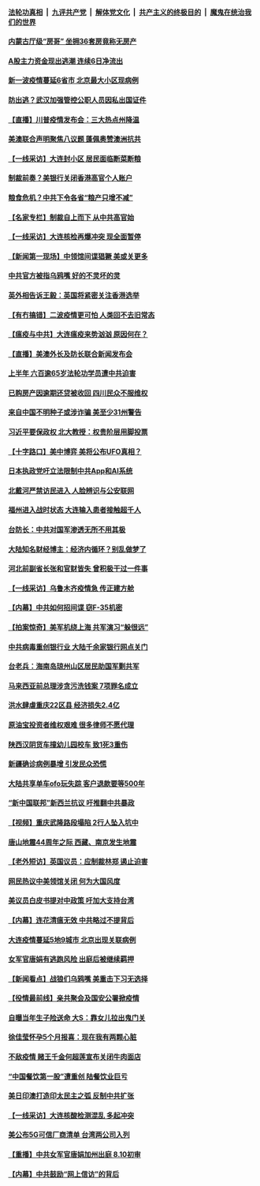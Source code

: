 ####  [法轮功真相](../../../../basic/blob/master/README.md?t=07290731) &nbsp;|&nbsp; [九评共产党](../../../../9ping.md/blob/master/README.md?t=07290731) &nbsp;|&nbsp; [解体党文化](../../../../jtdwh.md/blob/master/README.md?t=07290731)  &nbsp;|&nbsp; [共产主义的终极目的](../../../../gczydzjmd.md/blob/master/README.md?t=07290731) &nbsp;|&nbsp; [魔鬼在统治我们的世界](../../../../mgztzwmdsj.md/blob/master/README.md?t=07290731) 

#### [内蒙古厅级“房哥” 坐拥36套房竟称无房产](../pages/nsc413/n12290403.md?t=07290731) 

#### [A股主力资金现出逃潮 连续6日净流出](../pages/nsc413/n12290426.md?t=07290731) 

#### [新一波疫情蔓延6省市 北京最大小区现病例](../pages/nsc413/n12290486.md?t=07290731) 

#### [防出逃？武汉加强管控公职人员因私出国证件](../pages/nsc413/n12290555.md?t=07290731) 

#### [【直播】川普疫情发布会：三大热点州降温](../pages/nsc413/n12289922.md?t=07290731) 

#### [美澳联合声明聚焦八议题 蓬佩奥赞澳洲抗共](../pages/nsc413/n12290485.md?t=07290731) 

#### [【一线采访】大连封小区 居民面临断菜断粮](../pages/nsc413/n12290493.md?t=07290731) 

#### [制裁前奏？美银行关闭香港高官个人账户](../pages/nsc413/n12290365.md?t=07290731) 

#### [粮食危机？中共下令各省“粮产只增不减”](../pages/nsc413/n12290166.md?t=07290731) 

#### [【名家专栏】制裁自上而下 从中共高官始](../pages/nsc413/n12288333.md?t=07290731) 

#### [【一线采访】大连核检再爆冲突 现全面暂停](../pages/nsc413/n12290288.md?t=07290731) 

#### [【新闻第一现场】中领馆间谍猖獗 美或关更多](../pages/nsc413/n12289472.md?t=07290731) 

#### [中共官方被指乌鸦嘴 好的不灵坏的灵](../pages/nsc413/n12290052.md?t=07290731) 

#### [英外相告诉王毅：英国将紧密关注香港选举](../pages/nsc413/n12290251.md?t=07290731) 

#### [【有冇搞错】二波疫情更可怕 人类回不去旧常态](../pages/nsc413/n12290169.md?t=07290731) 

#### [【瘟疫与中共】大连瘟疫来势汹汹 原因何在？](../pages/nsc413/n12287474.md?t=07290731) 

#### [【直播】美澳外长及防长联合新闻发布会](../pages/nsc413/n12289911.md?t=07290731) 

#### [上半年 六百逾65岁法轮功学员遭中共迫害](../pages/nsc413/n12286889.md?t=07290731) 

#### [已购房产因逾期还贷被收回 四川民众不服维权](../pages/nsc413/n12290085.md?t=07290731) 

#### [来自中国不明种子或涉诈骗 美至少31州警告](../pages/nsc413/n12290012.md?t=07290731) 

#### [习近平要保政权 北大教授：权贵阶层用脚投票](../pages/nsc413/n12289743.md?t=07290731) 

#### [【十字路口】美中博弈 美将公布UFO真相？](../pages/nsc413/n12288237.md?t=07290731) 

#### [日本执政党吁立法限制中共App和AI系统](../pages/nsc413/n12289930.md?t=07290731) 

#### [北戴河严禁访民进入 人脸辨识与公安联网](../pages/nsc413/n12289459.md?t=07290731) 

#### [福州进入战时状态 大连输入患者接触超千人](../pages/nsc413/n12289440.md?t=07290731) 

#### [台防长：中共对国军渗透无所不用其极](../pages/nsc413/n12289377.md?t=07290731) 


#### [大陆知名财经博主：经济内循环？别乱做梦了](../pages/nsc413/n12289395.md?t=07290731) 

#### [河北前副省长张和官财皆失 曾积极干过一件事](../pages/nsc413/n12288945.md?t=07290731) 

#### [【一线采访】乌鲁木齐疫情急 传正建方舱](../pages/nsc413/n12289150.md?t=07290731) 

#### [【内幕】中共如何招间谍 窃F-35机密](../pages/nsc413/n12287868.md?t=07290731) 

#### [【拍案惊奇】美军机绕上海 共军演习“躲很远”](../pages/nsc413/n12288656.md?t=07290731) 

#### [中共病毒重创银行业 大陆千余家银行网点关门](../pages/nsc413/n12289163.md?t=07290731) 

#### [台老兵：海南岛琼州山区居民助国军剿共军](../pages/nsc413/n12289250.md?t=07290731) 

#### [马来西亚前总理涉贪污洗钱案 7项罪名成立](../pages/nsc413/n12289256.md?t=07290731) 

#### [洪水肆虐重庆22区县 经济损失2.4亿](../pages/nsc413/n12289075.md?t=07290731) 

#### [原油宝投资者维权艰难 很多律师不愿代理](../pages/nsc413/n12288788.md?t=07290731) 

#### [陕西汉阴货车撞幼儿园校车 致1死3重伤](../pages/nsc413/n12288722.md?t=07290731) 

#### [新疆确诊病例暴增 引发民众恐慌](../pages/nsc413/n12288577.md?t=07290731) 

#### [大陆共享单车ofo玩失踪 客户退款要等500年](../pages/nsc413/n12288154.md?t=07290731) 

#### [“新中国联邦”新西兰抗议 吁推翻中共暴政](../pages/nsc413/n12288582.md?t=07290731) 

#### [【视频】重庆武隆路段塌陷 2行人坠入坑中](../pages/nsc413/n12288647.md?t=07290731) 

#### [唐山地震44周年之际 西藏、南京发生地震](../pages/nsc413/n12288479.md?t=07290731) 

#### [【老外短访】英国议员：应制裁林郑 遏止迫害](../pages/nsc413/n12287240.md?t=07290731) 

#### [网民热议中美领馆关闭 何为大国风度](../pages/nsc413/n12287708.md?t=07290731) 

#### [美议员白皮书提对中政策 吁加大支持台湾](../pages/nsc413/n12288439.md?t=07290731) 

#### [【内幕】连花清瘟无效 中共略过不提背后](../pages/nsc413/n12288187.md?t=07290731) 

#### [大连疫情蔓延5地9城市 北京出现关联病例](../pages/nsc413/n12288314.md?t=07290731) 

#### [女军官唐娟有逃跑风险 出庭后被继续羁押](../pages/nsc413/n12288131.md?t=07290731) 

#### [【新闻看点】战狼们乌鸦嘴 美重击下习无选择](../pages/nsc413/n12287863.md?t=07290731) 

#### [【役情最前线】亲共聚会及国安公署掀疫情](../pages/nsc413/n12287759.md?t=07290731) 

#### [自曝当年生子险送命 大S：靠女儿拉出鬼门关](../pages/nsc413/n12287645.md?t=07290731) 

#### [徐佳莹怀孕5个月报喜：现在我有两颗心脏](../pages/nsc413/n12287976.md?t=07290731) 

#### [不敌疫情 赌王千金何超莲宣布关闭牛肉面店](../pages/nsc413/n12287781.md?t=07290731) 

#### [“中国餐饮第一股”遭重创 陆餐饮业巨亏](../pages/nsc413/n12287897.md?t=07290731) 

#### [美日印澳打造印太民主之弧 反制中共扩张](../pages/nsc413/n12287860.md?t=07290731) 

#### [【一线采访】大连核酸检测混乱 多起冲突](../pages/nsc413/n12287898.md?t=07290731) 

#### [美公布5G可信厂商清单 台湾两公司入列](../pages/nsc413/n12287631.md?t=07290731) 

#### [【重播】中共女军官唐娟加州出庭 8.10初审](../pages/nsc413/n12285444.md?t=07290731) 

#### [【内幕】中共鼓励“网上信访”的背后](../pages/nsc413/n12279331.md?t=07290731) 


